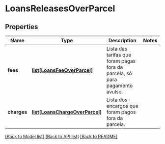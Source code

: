 # LoansReleasesOverParcel

## Properties
Name | Type | Description | Notes
------------ | ------------- | ------------- | -------------
**fees** | [**list[LoansFeeOverParcel]**](LoansFeeOverParcel.md) | Lista das tarifas que foram pagas fora da parcela, só para pagamento avulso. | 
**charges** | [**list[LoansChargeOverParcel]**](LoansChargeOverParcel.md) | Lista dos encargos que foram pagos fora da parcela. | 

[[Back to Model list]](../README.md#documentation-for-models) [[Back to API list]](../README.md#documentation-for-api-endpoints) [[Back to README]](../README.md)

